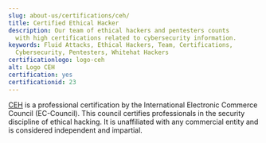 ```yaml
---
slug: about-us/certifications/ceh/
title: Certified Ethical Hacker
description: Our team of ethical hackers and pentesters counts
  with high certifications related to cybersecurity information.
keywords: Fluid Attacks, Ethical Hackers, Team, Certifications,
  Cybersecurity, Pentesters, Whitehat Hackers
certificationlogo: logo-ceh
alt: Logo CEH
certification: yes
certificationid: 23
---
```


[CEH](https://www.eccouncil.org/programs/certified-ethical-hacker-ceh/)
is a professional certification
by the International Electronic Commerce Council (EC-Council).
This council certifies professionals
in the security discipline of ethical hacking.
It is unaffiliated with any commercial entity
and is considered independent and impartial.
